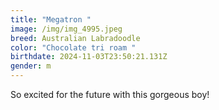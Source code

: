```yaml
---
title: "Megatron "
image: /img/img_4995.jpeg
breed: Australian Labradoodle
color: "Chocolate tri roam "
birthdate: 2024-11-03T23:50:21.131Z
gender: m
---
```

So excited for the future with this gorgeous boy!
